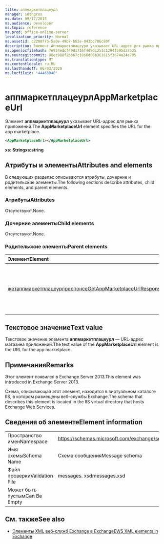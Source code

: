 ```yaml
---
title: аппмаркетплацеурл
manager: sethgros
ms.date: 09/17/2015
ms.audience: Developer
ms.topic: reference
ms.prod: office-online-server
localization_priority: Normal
ms.assetid: c228877b-5a0e-49b7-b82e-043bc786c80f
description: Элемент Аппмаркетплацеурл указывает URL-адрес для рынка приложений.
ms.openlocfilehash: 7e924edcf49d1716f4d9dc251c1294f595d27525
ms.sourcegitcommit: 88ec988f2bb67c1866d06b361615f3674a24e795
ms.translationtype: MT
ms.contentlocale: ru-RU
ms.lasthandoff: 06/03/2020
ms.locfileid: "44466040"
---
```

# <a name="appmarketplaceurl"></a><span data-ttu-id="25131-103">аппмаркетплацеурл</span><span class="sxs-lookup"><span data-stu-id="25131-103">AppMarketplaceUrl</span></span>

<span data-ttu-id="25131-104">Элемент **аппмаркетплацеурл** указывает URL-адрес для рынка приложений.</span><span class="sxs-lookup"><span data-stu-id="25131-104">The **AppMarketplaceUrl** element specifies the URL for the app marketplace.</span></span> 
  
```XML
<AppMarketplaceUrl></AppMarketplaceUrl>
```

 <span data-ttu-id="25131-105">**xs: String**</span><span class="sxs-lookup"><span data-stu-id="25131-105">**xs:string**</span></span>
## <a name="attributes-and-elements"></a><span data-ttu-id="25131-106">Атрибуты и элементы</span><span class="sxs-lookup"><span data-stu-id="25131-106">Attributes and elements</span></span>

<span data-ttu-id="25131-107">В следующих разделах описываются атрибуты, дочерние и родительские элементы.</span><span class="sxs-lookup"><span data-stu-id="25131-107">The following sections describe attributes, child elements, and parent elements.</span></span>
  
### <a name="attributes"></a><span data-ttu-id="25131-108">Атрибуты</span><span class="sxs-lookup"><span data-stu-id="25131-108">Attributes</span></span>

<span data-ttu-id="25131-109">Отсутствуют.</span><span class="sxs-lookup"><span data-stu-id="25131-109">None.</span></span>
  
### <a name="child-elements"></a><span data-ttu-id="25131-110">Дочерние элементы</span><span class="sxs-lookup"><span data-stu-id="25131-110">Child elements</span></span>

<span data-ttu-id="25131-111">Отсутствуют.</span><span class="sxs-lookup"><span data-stu-id="25131-111">None.</span></span>
  
### <a name="parent-elements"></a><span data-ttu-id="25131-112">Родительские элементы</span><span class="sxs-lookup"><span data-stu-id="25131-112">Parent elements</span></span>

|<span data-ttu-id="25131-113">**Элемент**</span><span class="sxs-lookup"><span data-stu-id="25131-113">**Element**</span></span>|<span data-ttu-id="25131-114">**Описание**</span><span class="sxs-lookup"><span data-stu-id="25131-114">**Description**</span></span>|
|:-----|:-----|
|[<span data-ttu-id="25131-115">жетаппмаркетплацеурлреспонсе</span><span class="sxs-lookup"><span data-stu-id="25131-115">GetAppMarketplaceUrlResponse</span></span>](getappmarketplaceurlresponse.md) <br/> |<span data-ttu-id="25131-116">Задает ответное сообщение для запроса **GetAppMarketplaceUrl** .</span><span class="sxs-lookup"><span data-stu-id="25131-116">Specifies the response message for a **GetAppMarketplaceUrl** request.</span></span>  <br/> |
   
## <a name="text-value"></a><span data-ttu-id="25131-117">Текстовое значение</span><span class="sxs-lookup"><span data-stu-id="25131-117">Text value</span></span>

<span data-ttu-id="25131-118">Текстовое значение элемента **аппмаркетплацеурл** — URL-адрес магазина приложений.</span><span class="sxs-lookup"><span data-stu-id="25131-118">The text value of the **AppMarketplaceUrl** element is the URL for the app marketplace.</span></span> 
  
## <a name="remarks"></a><span data-ttu-id="25131-119">Примечания</span><span class="sxs-lookup"><span data-stu-id="25131-119">Remarks</span></span>

<span data-ttu-id="25131-120">Этот элемент появился в Exchange Server 2013.</span><span class="sxs-lookup"><span data-stu-id="25131-120">This element was introduced in Exchange Server 2013.</span></span>
  
<span data-ttu-id="25131-121">Схема, описывающая этот элемент, находится в виртуальном каталоге IIS, в котором размещены веб-службы Exchange.</span><span class="sxs-lookup"><span data-stu-id="25131-121">The schema that describes this element is located in the IIS virtual directory that hosts Exchange Web Services.</span></span>
  
## <a name="element-information"></a><span data-ttu-id="25131-122">Сведения об элементе</span><span class="sxs-lookup"><span data-stu-id="25131-122">Element information</span></span>

|||
|:-----|:-----|
|<span data-ttu-id="25131-123">Пространство имен</span><span class="sxs-lookup"><span data-stu-id="25131-123">Namespace</span></span>  <br/> |https://schemas.microsoft.com/exchange/services/2006/messages  <br/> |
|<span data-ttu-id="25131-124">Имя схемы</span><span class="sxs-lookup"><span data-stu-id="25131-124">Schema Name</span></span>  <br/> |<span data-ttu-id="25131-125">Схема сообщения</span><span class="sxs-lookup"><span data-stu-id="25131-125">Message schema</span></span>  <br/> |
|<span data-ttu-id="25131-126">Файл проверки</span><span class="sxs-lookup"><span data-stu-id="25131-126">Validation File</span></span>  <br/> |<span data-ttu-id="25131-127">messages. xsd</span><span class="sxs-lookup"><span data-stu-id="25131-127">messages.xsd</span></span>  <br/> |
|<span data-ttu-id="25131-128">Может быть пустым</span><span class="sxs-lookup"><span data-stu-id="25131-128">Can Be Empty</span></span>  <br/> ||
   
## <a name="see-also"></a><span data-ttu-id="25131-129">См. также</span><span class="sxs-lookup"><span data-stu-id="25131-129">See also</span></span>

- [<span data-ttu-id="25131-130">Элементы XML веб-служб Exchange в Exchange</span><span class="sxs-lookup"><span data-stu-id="25131-130">EWS XML elements in Exchange</span></span>](ews-xml-elements-in-exchange.md)

